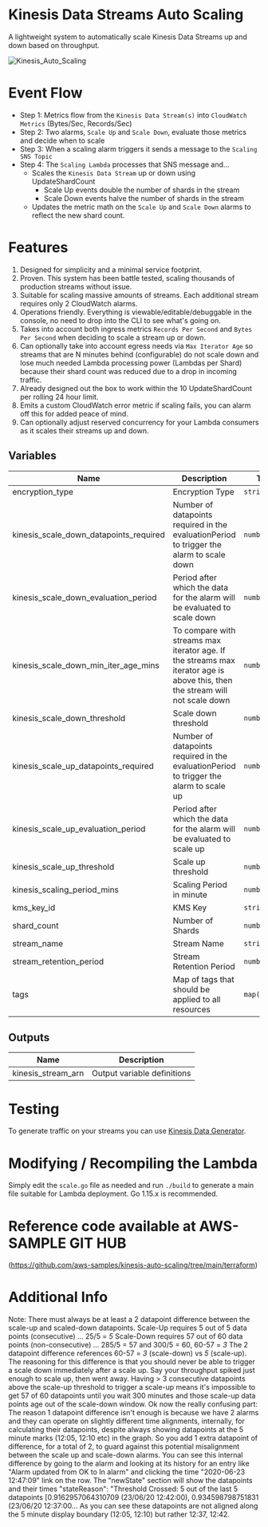# Kinesis Data Streams Auto Scaling

A lightweight system to automatically scale Kinesis Data Streams up and down based on throughput. 



![Kinesis_Auto_Scaling](https://user-images.githubusercontent.com/85569859/121233258-788f3980-c860-11eb-825b-c857ddd13299.png)

# Event Flow 
- Step 1: Metrics flow from the `Kinesis Data Stream(s)` into `CloudWatch Metrics` (Bytes/Sec, Records/Sec)
- Step 2: Two alarms, `Scale Up` and `Scale Down`, evaluate those metrics and decide when to scale
- Step 3: When a scaling alarm triggers it sends a message to the `Scaling SNS Topic`
- Step 4: The `Scaling Lambda` processes that SNS message and…
  - Scales the `Kinesis Data Stream` up or down using UpdateShardCount
    - Scale Up events double the number of shards in the stream
    - Scale Down events halve the number of shards in the stream
  - Updates the metric math on the `Scale Up` and `Scale Down` alarms to reflect the new shard count.



# Features

1. Designed for simplicity and a minimal service footprint. 
2. Proven. This system has been battle tested, scaling thousands of production streams without issue.
3. Suitable for scaling massive amounts of streams. Each additional stream requires only 2 CloudWatch alarms.
4. Operations friendly. Everything is viewable/editable/debuggable in the console, no need to drop into the CLI to see what's going on.
5. Takes into account both ingress metrics `Records Per Second` and `Bytes Per Second` when deciding to scale a stream up or down.
6. Can optionally take into account egress needs via `Max Iterator Age` so streams that are N minutes behind (configurable) do not scale down and lose much needed Lambda processing power (Lambdas per Shard) because their shard count was reduced due to a drop in incoming traffic. 
7. Already designed out the box to work within the 10 UpdateShardCount per rolling 24 hour limit. 
8. Emits a custom CloudWatch error metric if scaling fails, you can alarm off this for added peace of mind.
9. Can optionally adjust reserved concurrency for your Lambda consumers as it scales their streams up and down. 

## Variables
| Name | Description | Type | Default | Required |
|------|-------------|------|---------|:--------:|
| encryption\_type | Encryption Type | `string` | `"KMS"` | no |
| kinesis\_scale\_down\_datapoints\_required | Number of datapoints required in the evaluationPeriod to trigger the alarm to scale down | `number` | `285` | no |
| kinesis\_scale\_down\_evaluation\_period | Period after which the data for the alarm will be evaluated to scale down | `number` | `300` | no |
| kinesis\_scale\_down\_min\_iter\_age\_mins | To compare with streams max iterator age. If the streams max iterator age is above this, then the stream will not scale down | `number` | `30` | no |
| kinesis\_scale\_down\_threshold | Scale down threshold | `number` | `0.25` | no |
| kinesis\_scale\_up\_datapoints\_required | Number of datapoints required in the evaluationPeriod to trigger the alarm to scale up | `number` | `25` | no |
| kinesis\_scale\_up\_evaluation\_period | Period after which the data for the alarm will be evaluated to scale up | `number` | `25` | no |
| kinesis\_scale\_up\_threshold | Scale up threshold | `number` | `0.75` | no |
| kinesis\_scaling\_period\_mins | Scaling Period in minute | `number` | `5` | no |
| kms\_key\_id | KMS Key | `string` | n/a | yes |
| shard\_count | Number of Shards | `number` | `1` | no |
| stream\_name | Stream Name | `string` | n/a | yes |
| stream\_retention\_period | Stream Retention Period | `number` | `24` | no |
| tags | Map of tags that should be applied to all resources | `map(string)` | n/a | yes |

## Outputs

| Name | Description |
|------|-------------|
| kinesis\_stream\_arn | Output variable definitions |
# Testing

To generate traffic on your streams you can use [Kinesis Data Generator](https://aws.amazon.com/blogs/big-data/test-your-streaming-data-solution-with-the-new-amazon-kinesis-data-generator/).


# Modifying / Recompiling the Lambda

Simply edit the `scale.go` file as needed and run `./build` to generate a main file suitable for Lambda deployment. Go 1.15.x is recommended.

# Reference code available at AWS-SAMPLE GIT HUB
(https://github.com/aws-samples/kinesis-auto-scaling/tree/main/terraform)

# Additional Info

 Note: There must always be at least a 2 datapoint difference between the scale-up and scaled-down datapoints.
 Scale-Up requires  5 out of  5 data points (consecutive)     ...   25/5 = _5_
 Scale-Down requires 57 out of 60 data points (non-consecutive) ...  285/5 = 57 and 300/5 = 60, 60-57 = _3_ 
 The 2 datapoint difference references 60-57 = _3_ (scale-down) vs _5_ (scale-up). The reasoning for this difference is that you should never
 be able to trigger a scale down immediately after a scale up. Say your throughput spiked just enough to scale up, then went away. Having > 3
 consecutive datapoints above the scale-up threshold to trigger a scale-up means it's impossible to get 57 of 60 datapoints until you wait 300
 minutes and those scale-up data points age out of the scale-down window.
 Ok now the really confusing part: The reason 1 datapoint difference isn't enough is because we have 2 alarms and they can operate on slightly
 different time alignments, internally, for calculating their datapoints, despite always showing datapoints at the 5 minute marks (12:05, 12:10
 etc) in the graph. So you add 1 extra datapoint of difference, for a total of 2, to guard against this potential misalignment between the scale
 up and scale-down alarms. You can see this internal difference by going to the alarm and looking at its history for an entry like "Alarm updated
 from OK to In alarm" and clicking the time "2020-06-23 12:47:09" link on the row. The "newState" section will show the datapoints and their times
 "stateReason": "Threshold Crossed: 5 out of the last 5 datapoints [0.9162957064310709 (23/06/20 12:42:00), 0.934598798751831 (23/06/20 12:37:00...
 As you can see these datapoints are not aligned along the 5 minute display boundary (12:05, 12:10) but rather 12:37, 12:42.